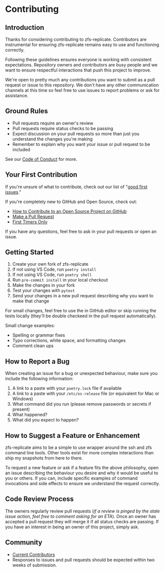 # Contributing

## Introduction

Thanks for considering contributing to zfs-replicate.  Contributors are
instrumental for ensuring zfs-replicate remains easy to use and functioning
correctly.

Following these guidelines ensures everyone is working with consistent
expectations.  Repository owners and contributors are busy people and we want to
ensure respectful interactions that push this project to improve.

We're open to pretty much any contributions you want to submit as a pull request
or issue to this repository.  We don't have any other communication channels at
this time so feel free to use issues to report problems or ask for assistance.

## Ground Rules

* Pull requests require an owner's review
* Pull requests require status checks to be passing
* Expect discussion on your pull requests so more than just you understand the
  changes you're making
* Remember to explain why you want your issue or pull request to be included

See our [Code of Conduct](./CODE_OF_CONDUCT.md) for more.

## Your First Contribution

If you're unsure of what to contribute, check out our list of "[good first
issues]."

If you're completely new to GitHub and Open Source, check out:

* [How to Contribute to an Open Source Project on GitHub]
* [Make a Pull Request]
* [First Timers Only]

If you have any questions, feel free to ask in your pull requests or open an
issue.

## Getting Started

1. Create your own fork of zfs-replicate
1. If not using VS Code, run `poetry install`
1. If not using VS Code, run `poetry shell`
1. Run `pre-commit install` in your local checkout
1. Make the changes in your fork
1. Test your changes with `pytest`
1. Send your changes in a new pull request describing why you want to make that
   change

For small changes, feel free to use the in GitHub editor or skip running the
tests locally (they'll be double checkeed in the pull request automatically).

Small change examples:

* Spelling or grammar fixes
* Typo corrections, white space, and formatting changes
* Comment clean ups

## How to Report a Bug

When creating an issue for a bug or unexpected behaviour, make sure you include
the following information:

1. A link to a paste with your `poetry.lock` file if available
1. A link to a paste with your `/etc/os-release` file (or equivalent for Mac or
   Windows)
1. What command did you run (please remove passwords or secrets if present)
1. What happened?
1. What did you expect to happen?

## How to Suggest a Feature or Enhancement

zfs-replicate aims to be a simple to use wrapper around the ssh and zfs command
line tools.  Other tools exist for more complex interactions than ship my
snapshots from here to there.

To request a new feature or ask if a feature fits the above philosophy, open an
issue describing the behaviour you desire and why it would be useful to you or
others.  If you can, include specific examples of command invocations and side
effects to ensure we understand the request correctly.

## Code Review Process

The owners regularly review pull requests (_if a review is pinged by the stale
issue action, feel free to comment asking for an ETA_).  Once an owner has
accepted a pull request they will merge it if all status checks are passing.  If
you have an interest in being an owner of this project, simply ask.

## Community

* [Current Contributors](https://github.com/alunduil/zfs-replicate/graphs/contributors)
* Responses to issues and pull requests should be expected within two weeks of submission.

[First Timers Only]: https://www.firsttimersonly.com/
[good first issues]: https://github.com/alunduil/zfs-replicate/issues?q=is%3Aissue+label%3A%22good+first+issue%22+is%3Aopen
[How to Contribute to an Open Source Project on GitHub]: https://egghead.io/series/how-to-contribute-to-an-open-source-project-on-github
[Make a Pull Request]: https://makeapullrequest.com/
